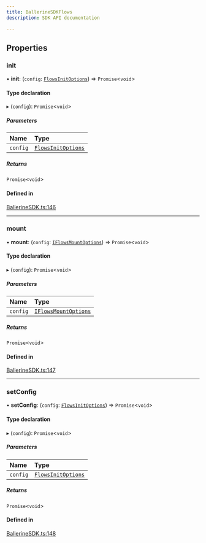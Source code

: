 ```yaml
---
title: BallerineSDKFlows
description: SDK API documentation

---
```


## Properties

### init

• **init**: (`config`: [`FlowsInitOptions`](/en/api/sdk/flows_init_options)) => `Promise`<`void`\>

#### Type declaration

▸ (`config`): `Promise`<`void`\>

##### Parameters

| Name     | Type                                       |
| :------- |:-------------------------------------------|
| `config` | [`FlowsInitOptions`](/en/api/sdk/flows_init_options) |

##### Returns

`Promise`<`void`\>

#### Defined in

[BallerineSDK.ts:146](https://github.com/ballerine-io/ballerine/blob/dev/sdks/web-ui-sdk/src/types/BallerineSDK.ts#L146)

---

### mount

• **mount**: (`config`: [`IFlowsMountOptions`](/en/api/sdk/flows_mount_options)) => `Promise`<`void`\>

#### Type declaration

▸ (`config`): `Promise`<`void`\>

##### Parameters

| Name     | Type                                           |
| :------- |:-----------------------------------------------|
| `config` | [`IFlowsMountOptions`](/en/api/sdk/flows_mount_options) |

##### Returns

`Promise`<`void`\>

#### Defined in

[BallerineSDK.ts:147](https://github.com/ballerine-io/ballerine/blob/dev/sdks/web-ui-sdk/src/types/BallerineSDK.ts#L147)

---

### setConfig

• **setConfig**: (`config`: [`FlowsInitOptions`](/en/api/sdk/flows_init_options)) => `Promise`<`void`\>

#### Type declaration

▸ (`config`): `Promise`<`void`\>

##### Parameters

| Name     | Type                                       |
| :------- |:-------------------------------------------|
| `config` | [`FlowsInitOptions`](/en/api/sdk/flows_init_options) |

##### Returns

`Promise`<`void`\>

#### Defined in

[BallerineSDK.ts:148](https://github.com/ballerine-io/ballerine/blob/dev/sdks/web-ui-sdk/src/types/BallerineSDK.ts#L148)
